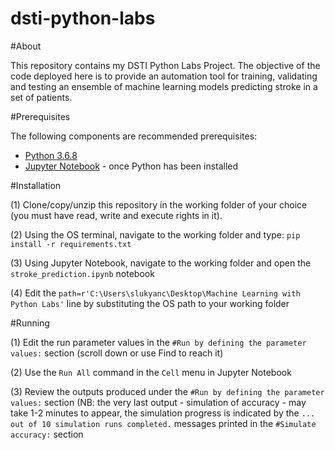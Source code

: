 # dsti-python-labs
#About

This repository contains my DSTI Python Labs Project. The objective of the code deployed here is to provide an automation tool for training, validating and testing an ensemble of machine learning models predicting stroke in a set of patients.

#Prerequisites

The following components are recommended prerequisites:

- [Python 3.6.8](https://www.python.org/downloads/release/python-368/)
- [Jupyter Notebook](https://jupyter.org/install) - once Python has been installed

#Installation

(1) Clone/copy/unzip this repository in the working folder of your choice (you must have read, write and execute rights in it).

(2) Using the OS terminal, navigate to the working folder and type: `pip install -r requirements.txt`

(3) Using Jupyter Notebook, navigate to the working folder and open the `stroke_prediction.ipynb` notebook

(4) Edit the `path=r'C:\Users\slukyanc\Desktop\Machine Learning with Python Labs'` line by substituting the OS path to your working folder

#Running

(1) Edit the run parameter values in the `#Run by defining the parameter values:` section (scroll down or use Find to reach it)

(2) Use the `Run All` command in the `Cell` menu in Jupyter Notebook

(3) Review the outputs produced under the `#Run by defining the parameter values:` section (NB: the very last output - simulation of accuracy - may take 1-2 minutes to appear, the simulation progress is indicated by the `... out of 10 simulation runs completed.` messages printed in the `#Simulate accuracy:` section 